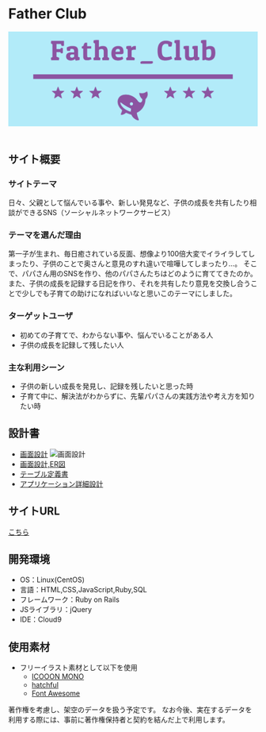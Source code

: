 # Father Club

![トップイメージ](app/assets/images/header.png)
​
## サイト概要
### サイトテーマ
日々、父親として悩んでいる事や、新しい発見など、子供の成長を共有したり相談ができるSNS（ソーシャルネットワークサービス）
​
### テーマを選んだ理由
第一子が生まれ、毎日癒されている反面、想像より100倍大変でイライラしてしまったり、子供のことで奥さんと意見のすれ違いで喧嘩してしまったり...。
そこで、パパさん用のSNSを作り、他のパパさんたちはどのように育ててきたのか。また、子供の成長を記録する日記を作り、それを共有したり意見を交換し合うことで少しでも子育ての助けになればいいなと思いこのテーマにしました。

### ターゲットユーザ
- 初めての子育てで、わからない事や、悩んでいることがある人
- 子供の成長を記録して残したい人

### 主な利用シーン
- 子供の新しい成長を発見し、記録を残したいと思った時
- 子育て中に、解決法がわからずに、先輩パパさんの実践方法や考え方を知りたい時

## 設計書
- [画面設計](https://drive.google.com/file/d/1yhI1Cz1Dxqk7ocONZlWHiIIOW7gTRh6_/view?usp=sharing)
 ![画面設計](https://github.com/norikkun/Father_Club/assets/161901725/39ae1d3f-493a-4bb0-8e20-b2c37a6ba466)
- [画面設計,ER図](https://drive.google.com/file/d/1yhI1Cz1Dxqk7ocONZlWHiIIOW7gTRh6_/view?usp=sharing)
- [テーブル定義書](https://docs.google.com/spreadsheets/d/194ozT2wQJYQ3JvutaweI1TVoW4EdphTo34fAgNyaXeU/edit?gid=0#gid=0)
- [アプリケーション詳細設計](https://docs.google.com/spreadsheets/d/13SGRYfuxnXA5jTYGzHnbhm1Zjurrs9bQxWanxiRbN1g/edit?gid=549108681#gid=549108681)

## サイトURL
[こちら](https://fatherclub.net/)

## 開発環境
- OS：Linux(CentOS)
- 言語：HTML,CSS,JavaScript,Ruby,SQL
- フレームワーク：Ruby on Rails
- JSライブラリ：jQuery
- IDE：Cloud9
  
## 使用素材
- フリーイラスト素材として以下を使用
  - [ICOOON MONO](https://icooon-mono.com/)
  - [hatchful](https://www.shopify.com/jp/tools/logo-maker)
  - [Font Awesome](https://fontawesome.com/)

著作権を考慮し、架空のデータを扱う予定です。
なお今後、実在するデータを利用する際には、事前に著作権保持者と契約を結んだ上で利用します。
